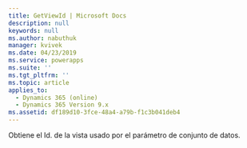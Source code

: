 ```yaml
---
title: GetViewId | Microsoft Docs
description: null
keywords: null
ms.author: nabuthuk
manager: kvivek
ms.date: 04/23/2019
ms.service: powerapps
ms.suite: ''
ms.tgt_pltfrm: ''
ms.topic: article
applies_to:
  - Dynamics 365 (online)
  - Dynamics 365 Version 9.x
ms.assetid: df189d10-3fce-48a4-a79b-f1c3b041deb4
---
```


Obtiene el Id. de la vista usado por el parámetro de conjunto de datos.